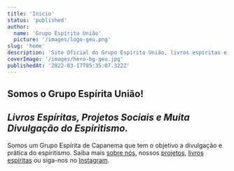 ```yaml
---
title: 'Inicio'
status: 'published'
author:
  name: 'Grupo Espírita União'
  picture: '/images/logo-geu.png'
slug: 'home'
description: 'Site Oficial do Grupo Espírita União, livros espíritas e programação.'
coverImage: '/images/hero-bg-geu.jpg'
publishedAt: '2022-03-17T05:35:07.322Z'
---
```


## **Somos o Grupo Espírita União!**

## *Livros Espíritas, Projetos Sociais e Muita Divulgação do Espiritismo.*

Somos um Grupo Espírita de Capanema que tem o objetivo a divulgação e prática do espiritismo. Saiba mais [sobre nós](/about), nossos [projetos](/projects), [livros espíritas](/books) ou siga-nos no [Instagram](https://www.instagram.com/geu.grupo_espirita_uniao/).